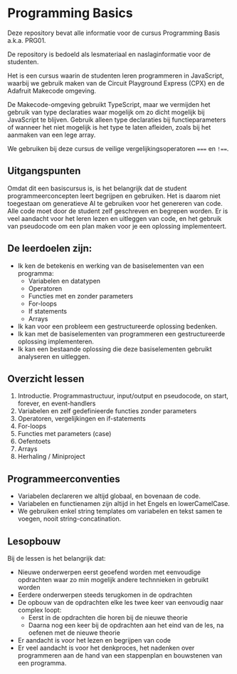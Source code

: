 # Programming Basics

Deze repository bevat alle informatie voor de cursus Programming Basis a.k.a. PRG01.

De repository is bedoeld als lesmateriaal en naslaginformatie voor de studenten.

Het is een cursus waarin de studenten leren programmeren in JavaScript, waarbij we gebruik maken van de Circuit
Playground Express (CPX) en de Adafruit Makecode omgeving.

De Makecode-omgeving gebruikt TypeScript, maar we vermijden het gebruik van type declaraties waar mogelijk om zo dicht
mogelijk bij JavaScript te blijven. Gebruik alleen type declaraties bij functieparameters of wanneer het niet mogelijk
is het type te laten afleiden, zoals bij het aanmaken van een lege array.

We gebruiken bij deze cursus de veilige vergelijkingsoperatoren `===` en `!==`.

## Uitgangspunten

Omdat dit een basiscursus is, is het belangrijk dat de student programmeerconcepten leert begrijpen en gebruiken. Het
is daarom niet toegestaan om generatieve AI te gebruiken voor het genereren van code. Alle code moet door de student
zelf geschreven en begrepen worden. Er is veel aandacht voor het leren lezen en uitleggen van code, en het gebruik van
pseudocode om een plan maken voor je een oplossing implementeert.

## De leerdoelen zijn:

- Ik ken de betekenis en werking van de basiselementen van een programma:
  - Variabelen en datatypen
  - Operatoren
  - Functies met en zonder parameters
  - For-loops
  - If statements
  - Arrays
- Ik kan voor een probleem een gestructureerde oplossing bedenken.
- Ik kan met de basiselementen van programmeren een gestructureerde oplossing implementeren.
- Ik kan een bestaande oplossing die deze basiselementen gebruikt analyseren en uitleggen.

## Overzicht lessen

1. Introductie. Programmastructuur, input/output en pseudocode, on start, forever, en event-handlers
2. Variabelen en zelf gedefinieerde functies zonder parameters
3. Operatoren, vergelijkingen en if-statements
4. For-loops
5. Functies met parameters (case)
6. Oefentoets
7. Arrays
8. Herhaling / Miniproject

## Programmeerconventies

- Variabelen declareren we altijd globaal, en bovenaan de code.
- Variabelen en functienamen zijn altijd in het Engels en lowerCamelCase.
- We gebruiken enkel string templates om variabelen en tekst samen te voegen, nooit string-concatination.

## Lesopbouw

Bij de lessen is het belangrijk dat:

- Nieuwe onderwerpen eerst geoefend worden met eenvoudige opdrachten waar zo min mogelijk andere technnieken in
  gebruikt worden
- Eerdere onderwerpen steeds terugkomen in de opdrachten
- De opbouw van de opdrachten elke les twee keer van eenvoudig naar complex loopt:
  - Eerst in de opdrachten die horen bij de nieuwe theorie
  - Daarna nog een keer bij de opdrachten aan het eind van de les, na oefenen met de nieuwe theorie
- Er aandacht is voor het lezen en begrijpen van code
- Er veel aandacht is voor het denkproces, het nadenken over programmeren aan de hand van een stappenplan en bouwstenen
  van een programma.
